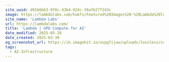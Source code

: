 ```yaml
---
site_uuid: d91b6b63-9f8c-43b4-924c-39afb27f243c
image: https://lambdalabs.com/hubfs/Featured%20Images%20-%20Lambda%20logo.png
site_name: 'Lambda Labs'
url: https://lambdalabs.com/
title: 'Lambda | GPU Compute for AI'
date_modified: 2025-05-28
date_created: 2025-03-30
og_screenshot_url: https://ik.imagekit.io/xvpgfijuw/uploads/lossless/screenshots/20250527_Lambda_Labs_og_screenshot.jpeg
tags:
  - AI-Infrastructure
---
```


